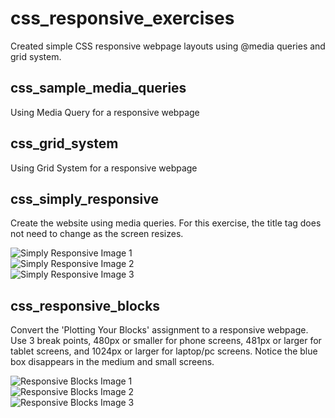 # css_responsive_exercises
Created simple CSS responsive webpage layouts using @media queries and grid system.

## css_sample_media_queries  
Using Media Query for a responsive webpage



## css_grid_system  
Using Grid System for a responsive webpage


## css_simply_responsive
Create the website using media queries. For this exercise, the title tag does not need to change as the screen resizes.  

![Simply Responsive Image 1](https://raw.github.com//kirkcoy/css_responsive_exercises/master/css_simply_responsive/images/rwd-media-queries-1.png)  
![Simply Responsive Image 2](https://raw.github.com//kirkcoy/css_responsive_exercises/master/css_simply_responsive/images/rwd-media-queries-2.png)  
![Simply Responsive Image 3](https://raw.github.com//kirkcoy/css_responsive_exercises/master/css_simply_responsive/images/rwd-media-queries-3.png)  



## css_responsive_blocks
Convert the 'Plotting Your Blocks' assignment to a responsive webpage. Use 3 break points, 480px or smaller for phone screens, 481px or larger for tablet screens, and 1024px or larger for laptop/pc screens. Notice the blue box disappears in the medium and small screens.  

![Responsive Blocks Image 1](https://raw.github.com//kirkcoy/css_responsive_exercises/master/css_responsive_blocks/images/rwd-responsive-blocks-1.png)  
![Responsive Blocks Image 2](https://raw.github.com//kirkcoy/css_responsive_exercises/master/css_responsive_blocks/images/rwd-responsive-blocks-2.png)  
![Responsive Blocks Image 3](https://raw.github.com//kirkcoy/css_responsive_exercises/master/css_responsive_blocks/images/rwd-responsive-blocks-3.png)  



